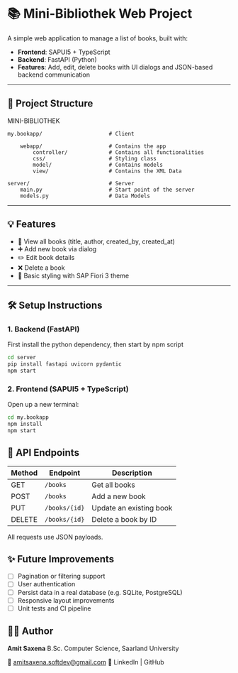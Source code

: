# 📚 Mini-Bibliothek Web Project

A simple web application to manage a list of books, built with:

- **Frontend**: SAPUI5 + TypeScript
- **Backend**: FastAPI (Python)
- **Features**: Add, edit, delete books with UI dialogs and JSON-based backend communication

---

## 🚀 Project Structure

MINI-BIBLIOTHEK

    my.bookapp/                     # Client

        webapp/                     # Contains the app
            controller/             # Contains all functionalities
            css/                    # Styling class
            model/                  # Contains models
            view/                   # Contains the XML Data

    server/                         # Server
        main.py                     # Start point of the server
        models.py                   # Data Models


---

## 💡 Features

- 📖 View all books (title, author, created_by, created_at)
- ➕ Add new book via dialog
- ✏️ Edit book details
- ❌ Delete a book
- 🎨 Basic styling with SAP Fiori 3 theme

---

## 🛠️ Setup Instructions

### 1. Backend (FastAPI)

First install the python dependency, then start by npm script

```bash
cd server
pip install fastapi uvicorn pydantic
npm start
```

### 2. Frontend (SAPUI5 + TypeScript)

Open up a new terminal:

```bash
cd my.bookapp
npm install
npm start
```
## 📡 API Endpoints

| Method | Endpoint      | Description             |
| ------ | ------------- | ----------------------- |
| GET    | `/books`      | Get all books           |
| POST   | `/books`      | Add a new book          |
| PUT    | `/books/{id}` | Update an existing book |
| DELETE | `/books/{id}` | Delete a book by ID     |

All requests use JSON payloads.

## ✨ Future Improvements
- [ ] Pagination or filtering support
- [ ] User authentication
- [ ] Persist data in a real database (e.g. SQLite, PostgreSQL)
- [ ] Responsive layout improvements
- [ ] Unit tests and CI pipeline

## 👨‍💻 Author
**Amit Saxena**
B.Sc. Computer Science, Saarland University

📧 amitsaxena.softdev@gmail.com
🔗 LinkedIn | GitHub